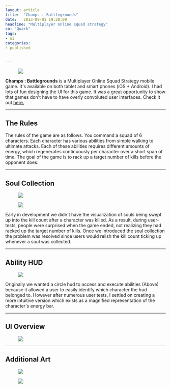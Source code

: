 ```yaml
---
layout: article
title:  "Champs : Battlegrounds"
date:   2013-09-01 19:20:09
headline: "Multiplayer online squad strategy"
co: "Quark"
tags:
- ui
categories:
- published


---
```


<figure>
<img src="{{edchao.github.io}}/assets/img_champs_cover.jpg" />
</figure>

<!--more-->

**Champs : Battlegrounds** is a Multiplayer Online Squad Strategy mobile game.  It's available on both tablet and smart phones (iOS + Android). I had lots of fun designing the UI for this game.  It was a great opportunity to show that games don't have to have overly convoluted user interfaces.  Check it out <a href="http://champsgame.com">here.</a>

---

## The Rules

The rules of the game are as follows.  You command a squad of 6 characters.  Each character has various abilities from simple walking to ultimate attacks.  Each of these abilities requires different amounts of energy, which regenerates continuously per character over a short span of time.  The goal of the game is to rack up a target number of kills before the opponent does.

---

## Soul Collection


<figure>
<img src="{{edchao.github.io}}/assets/img_champs.jpg" />
</figure>

<figure>
<img src="{{edchao.github.io}}/assets/img_champs_killcount.jpg" />
</figure>


Early in development we didn't have the visualization of souls being swept up into the kill count after a character was killed. As a result, during user-tests, people were surprised when the game ended, not realizing they had racked up the target number of kills.  Once we introduced the soul collection the problem was resolved since users would relish the kill count ticking up whenever a soul was collected.

---

## Ability HUD

<figure>
<img src="{{edchao.github.io}}/assets/img_hud_change.jpg" />
</figure>

Originally we wanted a circle hud to access and execute abilities (Above) because it allowed a user to easily identify which character the hud belonged to.  However after numerous user tests, I settled on creating a more intuitive version which exists as a magnified representation of the character's energy bar.  

---

## UI Overview

<figure>
<img src="{{edchao.github.io}}/assets/img_champs_ui.jpg" />
</figure>

---

## Additional Art

<figure>
<img src="{{edchao.github.io}}/assets/img_champs_badges.jpg" />
</figure>

<figure>
<img src="{{edchao.github.io}}/assets/img_champs_tourn.jpg" />
</figure>
